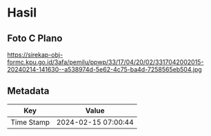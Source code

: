 # Hasil

## Foto C Plano

https://sirekap-obj-formc.kpu.go.id/3afa/pemilu/ppwp/33/17/04/20/02/3317042002015-20240214-141630--a538974d-5e62-4c75-ba4d-7258565eb504.jpg


## Metadata

| Key        | Value               |
| ---------- | ------------------- |
| Time Stamp | 2024-02-15 07:00:44 |



